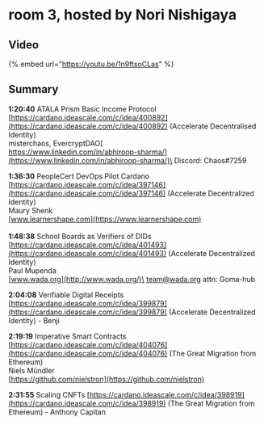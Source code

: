 # room 3, hosted by Nori Nishigaya

## Video

{% embed url="https://youtu.be/1n9ftsoCLas" %}

## Summary

**1:20:40** ATALA Prism Basic Income Protocol [https://cardano.ideascale.com/c/idea/400892](https://cardano.ideascale.com/c/idea/400892) (Accelerate Decentralised Identity) \
misterchaos, EvercryptDAO[\
https://www.linkedin.com/in/abhiroop-sharma/](https://www.linkedin.com/in/abhiroop-sharma/)\
Discord: Chaos#7259

**1:36:30** PeopleCert DevOps Pilot Cardano [https://cardano.ideascale.com/c/idea/397146](https://cardano.ideascale.com/c/idea/397146) (Accelerate Decentralized Identity) \
Maury Shenk\
[www.learnershape.com](https://www.learnershape.com) \
\
**1:48:38** School Boards as Verifiers of DIDs [https://cardano.ideascale.com/c/idea/401493](https://cardano.ideascale.com/c/idea/401493) (Accelerate Decentralized Identity) \
Paul Mupenda\
[www.wada.org](http://www.wada.org/)\
[team@wada.org](mailto:team@wada.org)  attn: Goma-hub

**2:04:08** Verifiable Digital Receipts [https://cardano.ideascale.com/c/idea/399879](https://cardano.ideascale.com/c/idea/399879) (Accelerate Decentralized Identity) - Benji

**2:19:19** Imperative Smart Contracts [https://cardano.ideascale.com/c/idea/404076](https://cardano.ideascale.com/c/idea/404076) (The Great Migration from Ethereum) \
Niels Mündler\
[https://github.com/nielstron](https://github.com/nielstron)

**2:31:55** Scaling CNFTs [https://cardano.ideascale.com/c/idea/398919](https://cardano.ideascale.com/c/idea/398919) (The Great Migration from Ethereum) - Anthony Capitan


